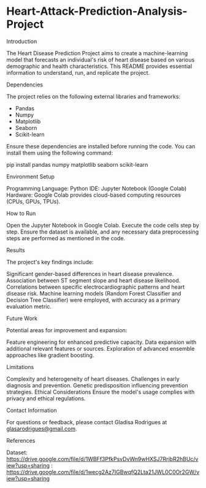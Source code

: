 # Heart-Attack-Prediction-Analysis-Project

Introduction

The Heart Disease Prediction Project aims to create a machine-learning model that forecasts an individual's risk of heart disease based on various demographic and health characteristics. This README provides essential information to understand, run, and replicate the project.

Dependencies

The project relies on the following external libraries and frameworks:

- Pandas
- Numpy
- Matplotlib
- Seaborn
- Scikit-learn

Ensure these dependencies are installed before running the code. You can install them using the following command:


pip install pandas numpy matplotlib seaborn scikit-learn

Environment Setup

Programming Language: Python
IDE: Jupyter Notebook (Google Colab)
Hardware: Google Colab provides cloud-based computing resources (CPUs, GPUs, TPUs).

How to Run

Open the Jupyter Notebook in Google Colab.
Execute the code cells step by step.
Ensure the dataset is available, and any necessary data preprocessing steps are performed as mentioned in the code.

Results

The project's key findings include:

Significant gender-based differences in heart disease prevalence.
Association between ST segment slope and heart disease likelihood.
Correlations between specific electrocardiographic patterns and heart disease risk.
Machine learning models (Random Forest Classifier and Decision Tree Classifier) were employed, with accuracy as a primary evaluation metric.

Future Work

Potential areas for improvement and expansion:

Feature engineering for enhanced predictive capacity.
Data expansion with additional relevant features or sources.
Exploration of advanced ensemble approaches like gradient boosting.

Limitations

Complexity and heterogeneity of heart diseases.
Challenges in early diagnosis and prevention.
Genetic predisposition influencing prevention strategies.
Ethical Considerations
Ensure the model's usage complies with privacy and ethical regulations.

Contact Information

For questions or feedback, please contact Gladisa Rodrigues at glasarodrigues@gmail.com.

References

Dataset: https://drive.google.com/file/d/1WBFf3PfkPsvDvWn9wHXSJ7RrjbR2hBUc/view?usp=sharing
       : https://drive.google.com/file/d/1wecg2Az7IGBwqfQ2Lta21JWL0C0Or2GW/view?usp=sharing

